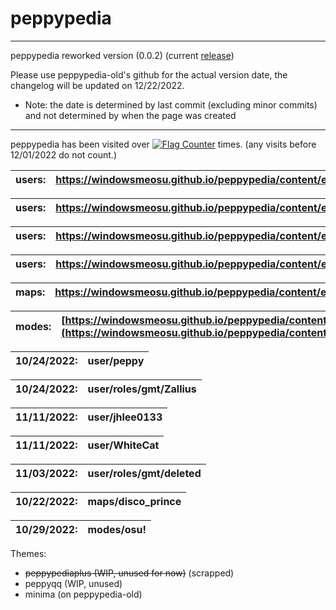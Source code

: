 <!--[if lt IE 8]>
    <div id="node-id"></div>
    <body>
    <script type="text/javascript">
      var node = document.getElementById('node-id');
node.innerHTML('<p>unsupported browser detected, please use Internet Explorer 9 or something else.</p>');
    </script>
    </body>
<![endif]-->


# peppypedia
* * *
  peppypedia
      reworked version (0.0.2) (current [release](https://github.com/WindowsMeosu/peppypedia-old/releases/tag/v.0.2-beta.6.7))
    
  <p>Please use peppypedia-old's github for the actual version date, the changelog will be updated on 12/22/2022.</p>
      
  * Note: the date is determined by last commit (excluding minor commits) and not determined by when the page was created
   
   * * *

   peppypedia has been visited over <a href="https://info.flagcounter.com/RKXq"><img src="https://s01.flagcounter.com/mini/RKXq/bg_B5B5B5/txt_000000/border_1BCCCC/flags_0/" alt="Flag Counter" border="0"></a> times. (any visits before 12/01/2022 do not count.)

| users: | https://windowsmeosu.github.io/peppypedia/content/en/users/peppy |
| --- | --- |

| users: | https://windowsmeosu.github.io/peppypedia/content/en/users/roles/gmt/Zallius |
| --- | --- |

| users: | https://windowsmeosu.github.io/peppypedia/content/en/users/jhlee0133 |
| --- | --- |

| users: | https://windowsmeosu.github.io/peppypedia/content/en/users/WhiteCat |
| --- | --- |

| maps: | https://windowsmeosu.github.io/peppypedia/content/en/maps/disco_prince |
| --- | --- |

| modes: | [https://windowsmeosu.github.io/peppypedia/content/en/modes/osu!](https://windowsmeosu.github.io/peppypedia/content/en/modes/osu!) |
| --- | --- |

| 10/24/2022: | user/peppy |
| --- | --- |

| 10/24/2022: | user/roles/gmt/Zallius |
| --- | --- |


| 11/11/2022: | user/jhlee0133 |
| --- | --- |

| 11/11/2022: | user/WhiteCat |
| --- | --- |

| 11/03/2022: | user/roles/gmt/deleted |
| --- | --- |


| 10/22/2022: | maps/disco_prince |
| --- | --- |

| 10/29/2022: | modes/osu! |
| --- | --- |



Themes:
* <s>peppypediaplus (WIP, unused for now)</s> (scrapped)
* peppyqq (WIP, unused)
* minima (on peppypedia-old)

